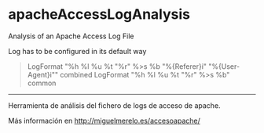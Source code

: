 # apacheAccessLogAnalysis
Analysis of an Apache Access Log File

Log has to be configured in its default way

> LogFormat "%h %l %u %t \"%r\" %>s %b \"%{Referer}i\" \"%{User-Agent}i\"" combined
> LogFormat "%h %l %u %t \"%r\" %>s %b" common

---------------
Herramienta de análisis del fichero de logs de acceso de apache.

Más información en http://miguelmerelo.es/accesoapache/
